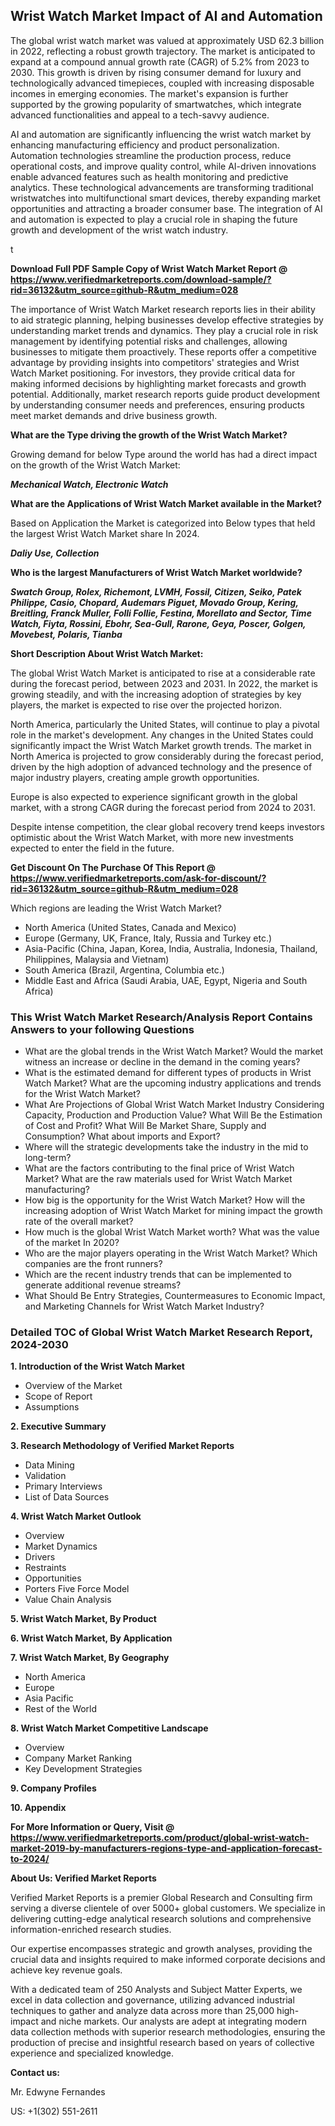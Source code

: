 <h2>Wrist Watch Market Impact of AI and Automation</h2><p>The global wrist watch market was valued at approximately USD 62.3 billion in 2022, reflecting a robust growth trajectory. The market is anticipated to expand at a compound annual growth rate (CAGR) of 5.2% from 2023 to 2030. This growth is driven by rising consumer demand for luxury and technologically advanced timepieces, coupled with increasing disposable incomes in emerging economies. The market's expansion is further supported by the growing popularity of smartwatches, which integrate advanced functionalities and appeal to a tech-savvy audience.</p><p>AI and automation are significantly influencing the wrist watch market by enhancing manufacturing efficiency and product personalization. Automation technologies streamline the production process, reduce operational costs, and improve quality control, while AI-driven innovations enable advanced features such as health monitoring and predictive analytics. These technological advancements are transforming traditional wristwatches into multifunctional smart devices, thereby expanding market opportunities and attracting a broader consumer base. The integration of AI and automation is expected to play a crucial role in shaping the future growth and development of the wrist watch industry.</p>t</p><p id="" class=""><strong>Download Full PDF Sample Copy of Wrist Watch Market Report @ <a href="https://www.verifiedmarketreports.com/download-sample/?rid=36132&utm_source=github-R&utm_medium=028" target="_blank">https://www.verifiedmarketreports.com/download-sample/?rid=36132&utm_source=github-R&utm_medium=028</a></strong></p><p>The importance of&nbsp;Wrist Watch Market research reports lies in their ability to aid strategic planning, helping businesses develop effective strategies by understanding market trends and dynamics. They play a crucial role in risk management by identifying potential risks and challenges, allowing businesses to mitigate them proactively. These reports offer a competitive advantage by providing insights into competitors' strategies and Wrist Watch Market positioning. For investors, they provide critical data for making informed decisions by highlighting market forecasts and growth potential. Additionally, market research reports guide product development by understanding consumer needs and preferences, ensuring products meet market demands and drive business growth.</p><p><strong>What are the&nbsp;Type driving the growth of the Wrist Watch Market?</strong></p><p id="" class="">Growing demand for below Type around the world has had a direct impact on the growth of the Wrist Watch Market:</p><em><strong>Mechanical Watch, Electronic Watch</strong></em></p><strong>What are the&nbsp;Applications&nbsp;of Wrist Watch Market available in the Market?</strong></p><p id="" class="">Based on Application the Market is categorized into Below types that held the largest Wrist Watch Market share In 2024.</p><em><strong>Daliy Use, Collection</strong></em></p><strong>Who is the largest Manufacturers of Wrist Watch Market worldwide?</strong></p><p><em><strong>Swatch Group, Rolex, Richemont, LVMH, Fossil, Citizen, Seiko, Patek Philippe, Casio, Chopard, Audemars Piguet, Movado Group, Kering, Breitling, Franck Muller, Folli Follie, Festina, Morellato and Sector, Time Watch, Fiyta, Rossini, Ebohr, Sea-Gull, Rarone, Geya, Poscer, Golgen, Movebest, Polaris, Tianba</strong></em></p><p id="" class=""><strong>Short Description About Wrist Watch Market:</strong></p><p>The global Wrist Watch Market is anticipated to rise at a considerable rate during the forecast period, between 2023 and 2031. In 2022, the market is growing steadily, and with the increasing adoption of strategies by key players, the market is expected to rise over the projected horizon.</p><p>North America, particularly the United States, will continue to play a pivotal role in the market's development. Any changes in the United States could significantly impact the Wrist Watch Market growth trends. The market in North America is projected to grow considerably during the forecast period, driven by the high adoption of advanced technology and the presence of major industry players, creating ample growth opportunities.</p><p>Europe is also expected to experience significant growth in the global market, with a strong CAGR during the forecast period from 2024 to 2031.</p><p>Despite intense competition, the clear global recovery trend keeps investors optimistic about the Wrist Watch Market, with more new investments expected to enter the field in the future.</p><p id="" class=""><strong>Get Discount On The Purchase Of This Report @ <a href="https://www.verifiedmarketreports.com/ask-for-discount/?rid=36132&utm_source=github-R&utm_medium=028" target="_blank">https://www.verifiedmarketreports.com/ask-for-discount/?rid=36132&utm_source=github-R&utm_medium=028</a></strong></p>Which regions are leading the Wrist Watch Market?</p><ul><li>North America (United States, Canada and Mexico)</li><li>Europe (Germany, UK, France, Italy, Russia and Turkey etc.)</li><li>Asia-Pacific (China, Japan, Korea, India, Australia, Indonesia, Thailand, Philippines, Malaysia and Vietnam)</li><li>South America (Brazil, Argentina, Columbia etc.)</li><li>Middle East and Africa (Saudi Arabia, UAE, Egypt, Nigeria and South Africa)</li></ul><h3 id="" class="">This Wrist Watch Market Research/Analysis Report Contains Answers to your following Questions</h3><ul><li>What are the global trends in the Wrist Watch Market? Would the market witness an increase or decline in the demand in the coming years?</li><li>What is the estimated demand for different types of products in Wrist Watch Market? What are the upcoming industry applications and trends for the Wrist Watch Market?</li><li>What Are Projections of Global Wrist Watch Market Industry Considering Capacity, Production and Production Value? What Will Be the Estimation of Cost and Profit? What Will Be Market Share, Supply and Consumption? What about imports and Export?</li><li>Where will the strategic developments take the industry in the mid to long-term?</li><li>What are the factors contributing to the final price of Wrist Watch Market? What are the raw materials used for Wrist Watch Market manufacturing?</li><li>How big is the opportunity for the Wrist Watch Market? How will the increasing adoption of Wrist Watch Market for mining impact the growth rate of the overall market?</li><li>How much is the global Wrist Watch Market worth? What was the value of the market In 2020?</li><li>Who are the major players operating in the Wrist Watch Market? Which companies are the front runners?</li><li>Which are the recent industry trends that can be implemented to generate additional revenue streams?</li><li>What Should Be Entry Strategies, Countermeasures to Economic Impact, and Marketing Channels for Wrist Watch Market Industry?</li></ul><h3 id="" class="">Detailed TOC of Global Wrist Watch Market Research Report, 2024-2030</h3><p id="" class=""><strong>1. Introduction of the Wrist Watch Market</strong></p><ul><li>Overview of the Market</li><li>Scope of Report</li><li>Assumptions</li></ul><p id="" class=""><strong>2. Executive Summary</strong></p><p id="" class=""><strong>3. Research Methodology of Verified Market Reports</strong></p><ul><li>Data Mining</li><li>Validation</li><li>Primary Interviews</li><li>List of Data Sources</li></ul><p id="" class=""><strong>4. Wrist Watch Market Outlook</strong></p><ul><li>Overview</li><li>Market Dynamics</li><li>Drivers</li><li>Restraints</li><li>Opportunities</li><li>Porters Five Force Model</li><li>Value Chain Analysis</li></ul><p id="" class=""><strong>5. Wrist Watch Market, By Product</strong></p><p id="" class=""><strong>6. Wrist Watch Market, By Application</strong></p><p id="" class=""><strong>7. Wrist Watch Market, By Geography</strong></p><ul><li>North America</li><li>Europe</li><li>Asia Pacific</li><li>Rest of the World</li></ul><p id="" class=""><strong>8. Wrist Watch Market Competitive Landscape</strong></p><ul><li>Overview</li><li>Company Market Ranking</li><li>Key Development Strategies</li></ul><p id="" class=""><strong>9. Company Profiles</strong></p><p id="" class=""><strong>10. Appendix</strong></p><p id="" class=""><strong>For More Information or Query, Visit @ <a href="https://www.verifiedmarketreports.com/product/global-wrist-watch-market-2019-by-manufacturers-regions-type-and-application-forecast-to-2024/" target="_blank">https://www.verifiedmarketreports.com/product/global-wrist-watch-market-2019-by-manufacturers-regions-type-and-application-forecast-to-2024/</a></strong></p><p id="" class=""><strong>About Us: Verified Market Reports</strong></p><p id="" class="">Verified Market Reports is a premier Global Research and Consulting firm serving a diverse clientele of over 5000+ global customers. We specialize in delivering cutting-edge analytical research solutions and comprehensive information-enriched research studies.</p><p id="" class="">Our expertise encompasses strategic and growth analyses, providing the crucial data and insights required to make informed corporate decisions and achieve key revenue goals.</p><p id="" class="">With a dedicated team of 250 Analysts and Subject Matter Experts, we excel in data collection and governance, utilizing advanced industrial techniques to gather and analyze data across more than 25,000 high-impact and niche markets. Our analysts are adept at integrating modern data collection methods with superior research methodologies, ensuring the production of precise and insightful research based on years of collective experience and specialized knowledge.</p><p id="" class=""><strong>Contact us:</strong></p><p id="" class="">Mr. Edwyne Fernandes</p><p id="" class="">US: +1(302) 551-2611</p>